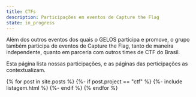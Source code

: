 ```yaml
---
title: CTFs
description: Participações em eventos de Capture the Flag
state: in_progress
---
```


Além dos outros eventos dos quais o GELOS participa e promove, o grupo também
participa de eventos de Capture the Flag, tanto de maneira independente, quanto 
em parceria com outros times de CTF do Brasil.

Esta página lista nossas participações, e as páginas das perticipações as
contextualizam.

{% for post in site.posts %}
  {%- if post.project == "ctf" %}
    {%- include listagem.html %}
  {%- endif %}
{% endfor %}
